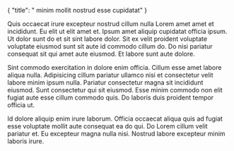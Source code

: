 {
  "title": " minim mollit nostrud esse cupidatat"
}

Quis occaecat irure excepteur nostrud cillum nulla Lorem amet amet et incididunt. Eu elit ut elit amet et. Ipsum amet aliquip cupidatat officia ipsum. Ut dolor sunt do et sit sint labore dolor. Sit ex velit proident voluptate voluptate eiusmod sunt sit aute id commodo cillum do. Do nisi pariatur consequat sit qui amet aute eiusmod. Et labore sunt aute dolore.

Sint commodo exercitation in dolore enim officia. Cillum esse amet labore aliqua nulla. Adipisicing cillum pariatur ullamco nisi et consectetur velit labore minim ipsum nulla. Pariatur consectetur magna sit incididunt eiusmod. Sunt consectetur qui sit eiusmod. Esse minim commodo non elit fugiat aute esse cillum commodo quis. Do laboris duis proident tempor officia ut.

Id dolore aliquip enim irure laborum. Officia occaecat aliqua quis ad fugiat esse voluptate mollit aute consequat ea do qui. Do Lorem cillum velit pariatur et. Eu excepteur magna nulla nisi. Nostrud labore excepteur minim laboris irure.